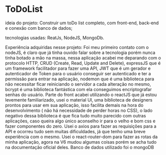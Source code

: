 # ToDoList
 
ideia do projeto: Construir um toDo list completo, com front-end, back-end e conexão com banco de dados;

tecnologias usadas: ReatJs, NodeJS, MongoDb.

Experiência adquiridas nesse projeto: Foi meu primeiro contato com o nodeJS, é claro que já tinha ouvido falar sobre a tecnologia porém nunca tinha botado a mão na massa, nessa aplicação acabei me deparando com o protocolo HTTP, CRUD (Create, Read, Update and Delete), expressJS que é um framework facilitador para fazer uma API, JWT que é um gerador e autenticador de Token para o usuário conseguir ser autenticado e ter a permissão para entrar na aplicação, nodemon que é uma biblioteca para não necessitar ficar reiniciando o servidor a cada alteração no mesmo, bcrypt é uma biblioteca fantástica com ela conseguimos encriptografar senhas do usuário.
	Parte do front acabei utilizando o reactJS que já estou levemente familiarizado, usei o material UI, uma biblioteca de designers prontos para usar em sua aplicação, isso facilita demais na hora do desenvolvimento ( não há necessidade de perder horas no CSS), o lado negativo dessa biblioteca é que fica tudo muito parecido com outras aplicações, caso queira algo único aconselho ir para o velho e bom css e fazer componentes do zero. Usei o axios para fazer as requisições para a API e ocorreu tudo sem muitas dificuldades, já que tenho uma breve experiência com o mesmo. Usei o react-router-dom para fazer as rotas da minha aplicação, agora na V6 mudou algumas coisas porém se acha tudo na documentação oficial deles.
	Banco de dados utilizado foi o mongoDB 
